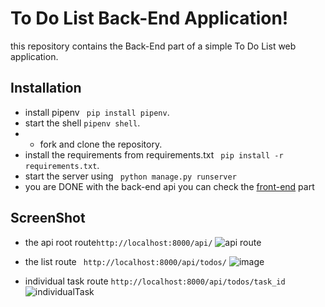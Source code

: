 # To Do List Back-End Application!
this repository contains the Back-End part of a simple To Do List web application.



## Installation
- install pipenv ``` pip install pipenv```.
- start the shell ``` pipenv shell ```.
- - fork and clone the repository.
-  install the requirements from requirements.txt
 ``` pip install -r requirements.txt```.
- start the server using ``` python manage.py runserver```
- you are DONE with the back-end api you can check the [front-end](https://github.com/HatoonMo/TodoFrontEnd "ToDoFrontEnd") part 
## ScreenShot
- the api root route``` http://localhost:8000/api/ ```
![api route](https://user-images.githubusercontent.com/19895545/62418412-f2f14000-b670-11e9-963c-e35baa6fb4d5.PNG)

- the list route ``` http://localhost:8000/api/todos/```
![image](https://user-images.githubusercontent.com/19895545/62418401-cf2dfa00-b670-11e9-8208-240e6a5403ac.png)

- individual task route ```http://localhost:8000/api/todos/task_id```
 ![individualTask](https://user-images.githubusercontent.com/19895545/62418410-f08ee600-b670-11e9-9431-39cfa9580cda.PNG)